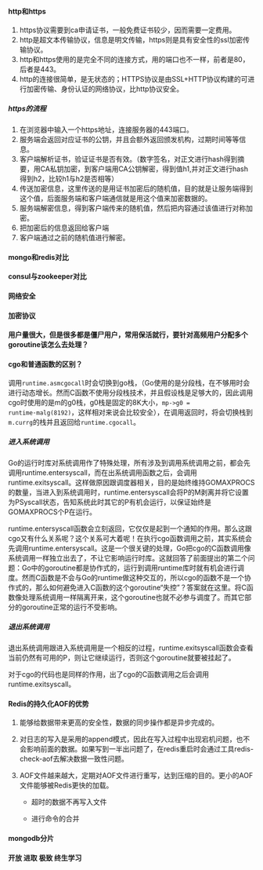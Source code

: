

#### http和https

1. https协议需要到ca申请证书，一般免费证书较少，因而需要一定费用。
2. http是超文本传输协议，信息是明文传输，https则是具有安全性的ssl加密传输协议。
3. http和https使用的是完全不同的连接方式，用的端口也不一样，前者是80，后者是443。
4. http的连接很简单，是无状态的；HTTPS协议是由SSL+HTTP协议构建的可进行加密传输、身份认证的网络协议，比http协议安全。

##### https的流程

1. 在浏览器中输入一个https地址，连接服务器的443端口。
2. 服务端会返回对应证书的公钥，并且会额外返回颁发机构，过期时间等等信息。
3. 客户端解析证书，验证证书是否有效。（数字签名，对正文进行hash得到摘要，用CA私钥加密，到客户端用CA公钥解密，得到值h1,并对正文进行hash得到h2，比较h1与h2是否相等）
4. 传送加密信息，这里传送的是用证书加密后的随机值，目的就是让服务端得到这个值，后面服务端和客户端通信就是用这个值来加密数据的。
5. 服务端解密信息，得到客户端传来的随机值，然后把内容通过该值进行对称加密。
6. 把加密后的信息返回给客户端
7. 客户端通过之前的随机值进行解密。

#### mongo和redis对比

#### consul与zookeeper对比

#### 网络安全

#### 加密协议



#### 用户量很大，但是很多都是僵尸用户，常用保活就行，要针对高频用户分配多个goroutine该怎么去处理？



#### cgo和普通函数的区别？

调用`runtime.asmcgocall`时会切换到go栈，（Go使用的是分段栈，在不够用时会进行动态增长。然而C函数不使用分段栈技术，并且假设栈是足够大的，因此调用cgo时使用的是m的g0栈，g0栈是固定的8K大小，`mp->g0 = runtime·malg(8192)`，这样相对来说会比较安全），在调用返回时，将会切换栈到`m.currg`的栈并且返回给`runtime.cgocall`。

##### 进入系统调用

Go的运行时库对系统调用作了特殊处理，所有涉及到调用系统调用之前，都会先调用runtime.entersyscall，而在出系统调用函数之后，会调用runtime.exitsyscall。这样做原因跟调度器相关，目的是始终维持GOMAXPROCS的数量，当进入到系统调用时，runtime.entersyscall会将P的M剥离并将它设置为PSyscall状态，告知系统此时其它的P有机会运行，以保证始终是GOMAXPROCS个P在运行。

runtime.entersyscall函数会立刻返回，它仅仅是起到一个通知的作用。那么这跟cgo又有什么关系呢？这个关系可大着呢！在执行cgo函数调用之前，其实系统会先调用runtime.entersyscall。这是一个很关键的处理，Go把cgo的C函数调用像系统调用一样独立出去了，不让它影响运行时库。这就回答了前面提出的第二个问题：Go中的goroutine都是协作式的，运行到调用runtime库时就有机会进行调度。然而C函数是不会与Go的runtime做这种交互的，所以cgo的函数不是一个协作式的，那么如何避免进入C函数的这个goroutine“失控”？答案就在这里。将C函数像处理系统调用一样隔离开来，这个goroutine也就不必参与调度了。而其它部分的goroutine正常的运行不受影响。

##### 退出系统调用

退出系统调用跟进入系统调用是一个相反的过程，runtime.exitsyscall函数会查看当前仍然有可用的P，则让它继续运行，否则这个goroutine就要被挂起了。

对于cgo的代码也是同样的作用，出了cgo的C函数调用之后会调用runtime.exitsyscall。



#### Redis的持久化AOF的优势

1. 能够给数据带来更高的安全性，数据的同步操作都是异步完成的。

2. 对日志的写入是采用的append模式，因此在写入过程中出现宕机问题，也不会影响前面的数据。如果写到一半出问题了，在redis重启时会通过工具redis-check-aof去解决数据一致性问题。

3. AOF文件越来越大，定期对AOF文件进行重写，达到压缩的目的。更小的AOF文件能够被Redis更快的加载。

   - 超时的数据不再写入文件

   - 进行命令的合并





#### mongodb分片





#### 开放 进取 极致 终生学习